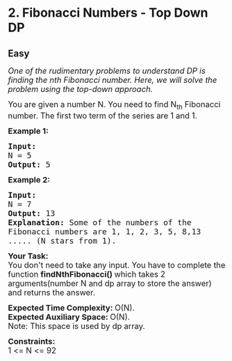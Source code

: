 # 2. Fibonacci Numbers - Top Down DP
## Easy 
<div class="problem-statement">
                <p></p><p><span style="font-size:18px"><em>One of the rudimentary problems to understand DP is finding the nth Fibonacci number. Here, we will solve the problem using the top-down approach.</em> </span></p>

<p><span style="font-size:18px">You are given a number N. You need to find N<sub>th</sub> Fibonacci number. The first two term of the series are 1 and 1.</span></p>

<p><span style="font-size:18px"><strong>Example 1:</strong></span></p>

<pre><span style="font-size:18px"><strong>Input:
</strong>N = 5
<strong>Output: </strong>5
</span></pre>

<p><span style="font-size:18px"><strong>Example 2:</strong></span></p>

<pre><span style="font-size:18px"><strong>Input:
</strong>N = 7
<strong>Output: </strong>13<strong>
Explanation: </strong>Some of the numbers of the
Fibonacci numbers are 1, 1, 2, 3, 5, 8,13
..... (N stars from 1).</span></pre>

<p><span style="font-size:18px"><strong>Your Task:</strong><br>
You don't need to take any input. You have to complete the function <strong>findNthFibonacci() </strong>which takes 2 arguments(number N and dp array to store&nbsp;the answer) and returns the answer.</span></p>

<p><span style="font-size:18px"><strong>Expected Time Complexity:&nbsp;</strong>O(N).<br>
<strong>Expected Auxiliary Space:&nbsp;</strong>O(N).<br>
Note: This&nbsp;space is used by dp array.</span></p>

<p><span style="font-size:18px"><strong>Constraints:</strong><br>
1 &lt;= N &lt;= 92</span></p>

<p>&nbsp;</p>
 <p></p>
            </div>